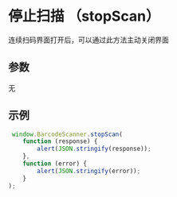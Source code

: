 # 停止扫描 （stopScan）

连续扫码界面打开后，可以通过此方法主动关闭界面

## 参数
无

## 示例

```javascript
 window.BarcodeScanner.stopScan(
    function (response) {
        alert(JSON.stringify(response));
    },
    function (error) {
        alert(JSON.stringify(error));
    }
);
```



